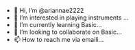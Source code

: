 - 👋 Hi, I’m @ariannae2222
- 👀 I’m interested in playing instruments ...
- 🌱 I’m currently learning Basic...
- 💞️ I’m looking to collaborate on Basic...
- 📫 How to reach me via emaili...

<!---
ariannae2222/ariannae2222 is a ✨ special ✨ repository because its `README.md` (this file) appears on your GitHub profile.
You can click the Preview link to take a look at your changes.
--->

